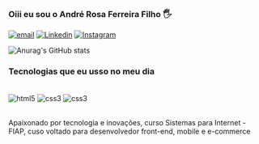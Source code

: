 ### Oiii eu sou o André Rosa Ferreira Filho 🖐️
[![email](https://img.shields.io/badge/Gmail-D14836?style=for-the-badge&logo=gmail&logoColor=white)](arff.ferreira1@gmail.com)
[![Linkedin](https://img.shields.io/badge/LinkedIn-0077B5?style=for-the-badge&logo=linkedin&logoColor=white)](https://www.linkedin.com/in/andre-rosa-ferreira-filho/)
[![Instagram](https://img.shields.io/badge/Instagram-E4405F?style=for-the-badge&logo=instagram&logoColor=white)](https://www.instagram.com/_androsa/)

![Anurag's GitHub stats](https://github-readme-stats.vercel.app/api?username=dedeferreira&show_icons=true&theme=radical)

### Tecnologias que eu usso no meu dia 
<div style="display: inline_block"><br/>
 <img align="center" alt=html5 src=https://img.shields.io/badge/HTML5-E34F26?style=for-the-badge&logo=html5&logoColor=white>
  <img align="center" alt=css3 src=https://img.shields.io/badge/CSS3-1572B6?style=for-the-badge&logo=css3&logoColor=white>
    <img align="center" alt=css3 src=https://img.shields.io/badge/Bootstrap-563D7C?style=for-the-badge&logo=bootstrap&logoColor=white>
 </div><br/>

 Apaixonado por tecnologia e inovações, curso Sistemas para Internet - FIAP, cuso voltado para desenvolvedor front-end, mobile e e-commerce

